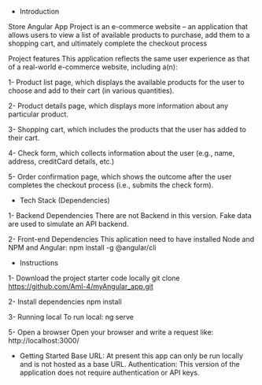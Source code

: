 - Introduction 

Store Angular App Project is an e-commerce website – an application that allows users to view a list of available products to purchase, add them to a shopping cart, and ultimately complete the checkout process

Project features
This application reflects the same user experience as that of a real-world e-commerce website, including a(n):

1- Product list page, which displays the available products for the user to choose and add to their cart (in various quantities).

2- Product details page, which displays more information about any particular product.

3- Shopping cart, which includes the products that the user has added to their cart.

4- Check form, which collects information about the user (e.g., name, address,  creditCard details, etc.)

5- Order confirmation page, which shows the outcome after the user completes the checkout process (i.e., submits the check form).


- Tech Stack (Dependencies)

1- Backend Dependencies
There are not Backend in this version. Fake data are used to simulate an API backend.

2- Front-end Dependencies
This aplication need to have installed Node and NPM and Angular: 
npm install -g @angular/cli

- Instructions

1- Download the project starter code locally
git clone https://github.com/Aml-4/myAngular_app.git

2- Install dependencies
npm install

3- Running local
To run local: ng serve

5- Open a browser
Open your browser and write a request like: http://localhost:3000/

- Getting Started
Base URL: At present this app can only be run locally and is not hosted as a base URL.
Authentication: This version of the application does not require authentication or API keys.
